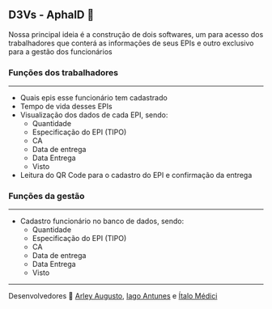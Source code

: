 ## D3Vs - AphaID :rocket:

Nossa principal ideia é a construção de dois softwares, um para acesso dos trabalhadores que conterá as informações de seus EPIs e outro exclusivo para a gestão dos funcionários

### Funções dos trabalhadores
***
 - Quais epis esse funcionário tem cadastrado
 - Tempo de vida desses EPIs
- Visualização dos dados de cada EPI, sendo: 
  - Quantidade
  - Especificação do EPI (TIPO)
  - CA
  - Data de entrega
  - Data Entrega
  - Visto
 - Leitura do QR Code para o cadastro do EPI e confirmação da entrega 

### Funções da gestão
***
 - Cadastro funcionário no banco de dados, sendo:
   - Quantidade
   - Especificação do EPI (TIPO)
   - CA
   - Data de entrega
   - Data Entrega
   - Visto





***

Desenvolvedores  💜
[Arley Augusto](https://github.com/arleynm),
 [Iago Antunes](https://github.com/IagoAntunes) e
 [Ítalo Médici](https://github.com/ItaloMedici)
